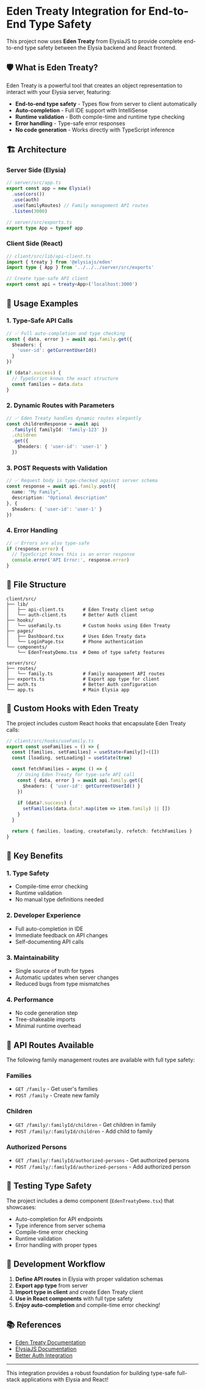 # Eden Treaty Integration for End-to-End Type Safety

This project now uses **Eden Treaty** from ElysiaJS to provide complete end-to-end type safety between the Elysia backend and React frontend.

## 🛡️ What is Eden Treaty?

Eden Treaty is a powerful tool that creates an object representation to interact with your Elysia server, featuring:

- **End-to-end type safety** - Types flow from server to client automatically
- **Auto-completion** - Full IDE support with IntelliSense
- **Runtime validation** - Both compile-time and runtime type checking
- **Error handling** - Type-safe error responses
- **No code generation** - Works directly with TypeScript inference

## 🏗️ Architecture

### Server Side (Elysia)

```typescript
// server/src/app.ts
export const app = new Elysia()
  .use(cors())
  .use(auth)
  .use(familyRoutes) // Family management API routes
  .listen(3000)

// server/src/exports.ts
export type App = typeof app
```

### Client Side (React)

```typescript
// client/src/lib/api-client.ts
import { treaty } from '@elysiajs/eden'
import type { App } from '../../../server/src/exports'

// Create type-safe API client
export const api = treaty<App>('localhost:3000')
```

## 🚀 Usage Examples

### 1. Type-Safe API Calls

```typescript
// ✅ Full auto-completion and type checking
const { data, error } = await api.family.get({
  $headers: {
    'user-id': getCurrentUserId()
  }
})

if (data?.success) {
  // TypeScript knows the exact structure
  const families = data.data
}
```

### 2. Dynamic Routes with Parameters

```typescript
// ✅ Eden Treaty handles dynamic routes elegantly
const childrenResponse = await api
  .family({ familyId: 'family-123' })
  .children
  .get({
    $headers: { 'user-id': 'user-1' }
  })
```

### 3. POST Requests with Validation

```typescript
// ✅ Request body is type-checked against server schema
const response = await api.family.post({
  name: "My Family",
  description: "Optional description"
}, {
  $headers: { 'user-id': 'user-1' }
})
```

### 4. Error Handling

```typescript
// ✅ Errors are also type-safe
if (response.error) {
  // TypeScript knows this is an error response
  console.error('API Error:', response.error)
}
```

## 📁 File Structure

```
client/src/
├── lib/
│   ├── api-client.ts       # Eden Treaty client setup
│   └── auth-client.ts      # Better Auth client
├── hooks/
│   └── useFamily.ts        # Custom hooks using Eden Treaty
├── pages/
│   ├── Dashboard.tsx       # Uses Eden Treaty data
│   └── LoginPage.tsx       # Phone authentication
└── components/
    └── EdenTreatyDemo.tsx  # Demo of type safety features

server/src/
├── routes/
│   └── family.ts           # Family management API routes
├── exports.ts              # Export app type for client
├── auth.ts                 # Better Auth configuration
└── app.ts                  # Main Elysia app
```

## 🔄 Custom Hooks with Eden Treaty

The project includes custom React hooks that encapsulate Eden Treaty calls:

```typescript
// client/src/hooks/useFamily.ts
export const useFamilies = () => {
  const [families, setFamilies] = useState<Family[]>([])
  const [loading, setLoading] = useState(true)

  const fetchFamilies = async () => {
    // Using Eden Treaty for type-safe API call
    const { data, error } = await api.family.get({
      $headers: { 'user-id': getCurrentUserId() }
    })
    
    if (data?.success) {
      setFamilies(data.data?.map(item => item.family) || [])
    }
  }

  return { families, loading, createFamily, refetch: fetchFamilies }
}
```

## 🎯 Key Benefits

### 1. **Type Safety**
- Compile-time error checking
- Runtime validation
- No manual type definitions needed

### 2. **Developer Experience**
- Full auto-completion in IDE
- Immediate feedback on API changes
- Self-documenting API calls

### 3. **Maintainability**
- Single source of truth for types
- Automatic updates when server changes
- Reduced bugs from type mismatches

### 4. **Performance**
- No code generation step
- Tree-shakeable imports
- Minimal runtime overhead

## 🔧 API Routes Available

The following family management routes are available with full type safety:

### Families
- `GET /family` - Get user's families
- `POST /family` - Create new family

### Children
- `GET /family/:familyId/children` - Get children in family
- `POST /family/:familyId/children` - Add child to family

### Authorized Persons
- `GET /family/:familyId/authorized-persons` - Get authorized persons
- `POST /family/:familyId/authorized-persons` - Add authorized person

## 🧪 Testing Type Safety

The project includes a demo component (`EdenTreatyDemo.tsx`) that showcases:

- Auto-completion for API endpoints
- Type inference from server schema
- Compile-time error checking
- Runtime validation
- Error handling with proper types

## 🔄 Development Workflow

1. **Define API routes** in Elysia with proper validation schemas
2. **Export app type** from server
3. **Import type in client** and create Eden Treaty client
4. **Use in React components** with full type safety
5. **Enjoy auto-completion** and compile-time error checking!

## 📚 References

- [Eden Treaty Documentation](https://elysiajs.com/eden/treaty/overview.html)
- [ElysiaJS Documentation](https://elysiajs.com/)
- [Better Auth Integration](https://www.better-auth.com/docs/integrations/elysia)

---

This integration provides a robust foundation for building type-safe full-stack applications with Elysia and React! 